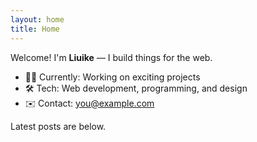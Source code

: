 ```yaml
---
layout: home
title: Home
---
```


Welcome! I'm **Liuike** — I build things for the web.

- 👨‍💻 Currently: Working on exciting projects
- 🛠️ Tech: Web development, programming, and design
- ✉️ Contact: [you@example.com](mailto:you@example.com)

Latest posts are below.
